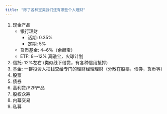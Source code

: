 ```yaml
---
title: "除了各种宝类我们还有哪些个人理财"
---
```


1. 现金产品
   - 银行理财
     - 活期: 0.35%
     - 定期: 5%
   - 货币基金: 4~6%（余额宝）
   - ETF: 8～12% 真融宝，火球计划
2. 信托: 12%左右 (类似线下借贷，有各种信用抵押)
3. 基金: 一群投资人把钱交给专门的理财经理理财（分散在股票，债券，货币等）
4. 股票
4. 债券
5. 高利贷/P2P产品
6. 股权众筹
7. 内幕交易
8. 私募
